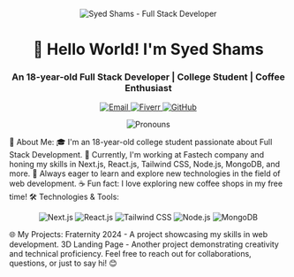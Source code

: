 <p align="center">
  <img src="https://www.loyalwebsolutions.com/wp-content/uploads/2021/12/it-developer-outline.gif" alt="Syed Shams - Full Stack Developer">
</p>
<h1 align="center">👋 Hello World! I'm Syed Shams</h1>
<h3 align="center">An 18-year-old Full Stack Developer | College Student | Coffee Enthusiast</h3>
<p align="center">
  <a href="mailto:syedshamsulhassan2083@gmail.com">
    <img src="https://img.shields.io/badge/Email-syedshamsulhassan2083%40gmail.com-red" alt="Email">
  </a>
  <a href="https://www.fiverr.com/syedshams606">
    <img src="https://img.shields.io/badge/Fiverr-Syed%20Shams-blueviolet" alt="Fiverr">
  </a>
  <a href="https://github.com/syedshams111111">
    <img src="https://img.shields.io/badge/GitHub-Syed%20Shams-brightgreen" alt="GitHub">
  </a>
</p>
<p align="center">
  <img src="https://img.shields.io/badge/Pronouns-He%2FHim-blue" alt="Pronouns">
</p>
🚀 About Me:
🎓 I'm an 18-year-old college student passionate about Full Stack Development.
💼 Currently, I'm working at Fastech company and honing my skills in Next.js, React.js, Tailwind CSS, Node.js, MongoDB, and more.
🌱 Always eager to learn and explore new technologies in the field of web development.
☕ Fun fact: I love exploring new coffee shops in my free time!
🛠️ Technologies & Tools:
<p align="center">
  <img src="https://img.shields.io/badge/Next.js-000000?style=for-the-badge&logo=next.js&logoColor=white" alt="Next.js">
  <img src="https://img.shields.io/badge/React.js-61DAFB?style=for-the-badge&logo=react&logoColor=white" alt="React.js">
  <img src="https://img.shields.io/badge/Tailwind_CSS-38B2AC?style=for-the-badge&logo=tailwind-css&logoColor=white" alt="Tailwind CSS">
  <img src="https://img.shields.io/badge/Node.js-339933?style=for-the-badge&logo=node.js&logoColor=white" alt="Node.js">
  <img src="https://img.shields.io/badge/MongoDB-47A248?style=for-the-badge&logo=mongodb&logoColor=white" alt="MongoDB">
</p>
🌐 My Projects:
Fraternity 2024 - A project showcasing my skills in web development.
3D Landing Page - Another project demonstrating creativity and technical proficiency.
Feel free to reach out for collaborations, questions, or just to say hi! 😊
